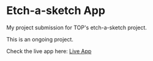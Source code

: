 # Etch-a-sketch App

My project submission for TOP's etch-a-sketch project.

This is an ongoing project.


Check the live app here: [Live App](https://bigbossbry.github.io/etch-a-sketch/)